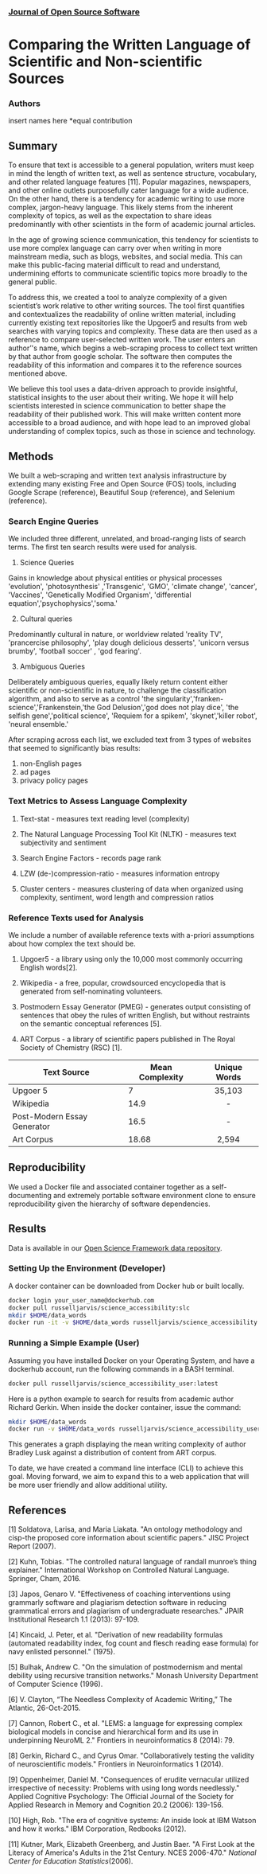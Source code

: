 ﻿

### [Journal of Open Source Software](https://joss.readthedocs.io/en/latest/submitting.html)

# Comparing the Written Language of Scientific and Non-scientific Sources
 
### Authors 
insert names here
*equal contribution

## Summary 
To ensure that text is accessible to a general population, writers must keep in mind the length of written text, as well as sentence structure, vocabulary, and other related language features [11].  Popular magazines, newspapers, and other online outlets purposefully cater language for a wide audience. On the other hand, there is a tendency for academic writing to use more complex, jargon-heavy language. This likely stems from the inherent complexity of topics, as well as the expectation to share ideas predominantly with other scientists in the form of academic journal articles. 

In the age of growing science communication, this tendency for scientists to use more complex language can carry over when writing in more mainstream media, such as blogs, websites, and social media. This can make this public-facing material difficult to read and understand, undermining efforts to communicate scientific topics more broadly to the general public. 

To address this, we created a tool to analyze complexity of a given scientist’s work relative to other writing sources.  The tool first quantifies and contextualizes the readability of online written material, including currently existing text repositories like the Upgoer5 and results from web searches with varying topics and complexity. These data are then used as a reference to compare user-selected written work. The user enters an author’'s name, which begins a web-scraping process to collect text written by that author from google scholar. The software then computes the readability of this information and compares it to the reference sources mentioned above.

We believe this tool uses a data-driven approach to provide insightful,  statistical insights to the user about their writing. We hope it will help scientists interested in science communication to better shape the readability of their published work. This will make written content more accessible to a broad audience, and with hope lead to an improved global understanding of complex topics, such as those in science and technology.

## Methods
We built a web-scraping and written text analysis infrastructure by extending many existing Free and Open Source (FOS) tools, including  Google Scrape (reference), Beautiful Soup (reference), and Selenium (reference).
 
### Search Engine Queries
We included three different, unrelated, and broad-ranging lists of search terms. The first ten search results were used for analysis.

 1.  Science Queries
    
Gains in knowledge about physical entities or physical processes
'evolution', 'photosynthesis' ,'Transgenic', 'GMO', 'climate change', 'cancer', 'Vaccines', 'Genetically Modified Organism', 'differential equation','psychophysics','soma.'

 2.  Cultural queries
    
Predominantly cultural in nature, or worldview related
'reality TV', 'prancercise philosophy', 'play dough delicious desserts', 'unicorn versus brumby', 'football soccer' , 'god fearing'.

3.  Ambiguous Queries

Deliberately ambiguous queries, equally likely return content either scientific or non-scientific in nature, to challenge the classification algorithm, and also to serve as a control
'the singularity','franken-science','Frankenstein,'the God Delusion','god does not play dice', 'the selfish gene','political science', 'Requiem for a spikem', 'skynet','killer robot', 'neural ensemble.'

After scraping across each list, we excluded text from 3 types of websites that seemed to significantly bias results:
1.  non-English pages
2.  ad pages    
3.  privacy policy pages

### Text Metrics to Assess Language Complexity
1.  Text-stat - measures text reading level (complexity)
    
2.  The Natural Language Processing Tool Kit (NLTK) - measures text subjectivity and sentiment
   
3.  Search Engine Factors - records page rank
   
4.  LZW (de-)compression-ratio - measures information entropy
    
5.  Cluster centers - measures clustering of data when organized using complexity, sentiment, word length and compression ratios

### Reference Texts used for Analysis
We include a number of available reference texts with a-priori assumptions about how complex the text should be.

1.  Upgoer5 - a library using only the 10,000 most commonly occurring English words[2].
    
2.  Wikipedia - a free, popular, crowdsourced encyclopedia that is generated from self-nominating volunteers. 

3.  Postmodern Essay Generator (PMEG) - generates output consisting of sentences that obey the rules of written English, but without restraints on the semantic conceptual references [5].

4.  ART Corpus - a library of scientific papers published in The Royal Society of Chemistry (RSC) [1].
    
| Text Source | Mean Complexity | Unique Words |
|----------|----------|:-------------:|
| Upgoer 5                                     | 7                               | 35,103 |
| Wikipedia                                    | 14.9                         | -  |
| Post-Modern Essay Generator | 16.5                          | -  |
| Art Corpus                                  | 18.68                        | 2,594 |

## Reproducibility
 We used a Docker file and associated container together as a self-documenting and extremely portable software environment clone to ensure reproducibility given the hierarchy of software dependencies.

## Results
Data is available in our [Open Science Framework data repository](https://osf.io/dashboard).

### Setting Up the Environment (Developer)
A docker container can be downloaded from Docker hub or built locally.
```BASH
docker login your_user_name@dockerhub.com
docker pull russelljarvis/science_accessibility:slc
mkdir $HOME/data_words
docker run -it -v $HOME/data_words russelljarvis/science_accessibility:slc
```
### Running a Simple Example (User)

Assuming you have installed Docker on your Operating System, and have a dockerhub account, run the following commands in a BASH terminal.

```BASH 
docker pull russelljarvis/science_accessibility_user:latest
```
 Here is a python example to search for results from academic author Richard Gerkin. When inside the docker container, issue the command:

```BASH
mkdir $HOME/data_words
docker run -v $HOME/data_words russelljarvis/science_accessibility_user "B Lusk"
```
This generates a graph displaying the mean writing complexity of author Bradley Lusk against a distribution of content from ART corpus.

To date, we have created a command line interface (CLI) to achieve this goal. Moving forward, we aim to expand this to a web application that will be more user friendly and allow additional utility.
  
## References 
[1] Soldatova, Larisa, and Maria Liakata. "An ontology methodology and cisp-the proposed core information about scientific papers." JISC Project Report (2007).

[2] Kuhn, Tobias. "The controlled natural language of randall munroe’s thing explainer." International Workshop on Controlled Natural Language. Springer, Cham, 2016.

[3] Japos, Genaro V. "Effectiveness of coaching interventions using grammarly software and plagiarism detection software in reducing grammatical errors and plagiarism of undergraduate researches." JPAIR Institutional Research 1.1 (2013): 97-109.

[4] Kincaid, J. Peter, et al. "Derivation of new readability formulas (automated readability index, fog count and flesch reading ease formula) for navy enlisted personnel." (1975).  

[5] Bulhak, Andrew C. "On the simulation of postmodernism and mental debility using recursive transition networks." Monash University Department of Computer Science (1996).  

[6] V. Clayton, “The Needless Complexity of Academic Writing,” The Atlantic, 26-Oct-2015.

[7] Cannon, Robert C., et al. "LEMS: a language for expressing complex biological models in concise and hierarchical form and its use in underpinning NeuroML 2." Frontiers in neuroinformatics 8 (2014): 79.

[8] Gerkin, Richard C., and Cyrus Omar. "Collaboratively testing the validity of neuroscientific models." Frontiers in Neuroinformatics 1 (2014).

[9] Oppenheimer, Daniel M. "Consequences of erudite vernacular utilized irrespective of necessity: Problems with using long words needlessly." Applied Cognitive Psychology: The Official Journal of the Society for Applied Research in Memory and Cognition 20.2 (2006): 139-156.

[10]  High, Rob. "The era of cognitive systems: An inside look at IBM Watson and how it works." IBM Corporation, Redbooks (2012).

[11] Kutner, Mark, Elizabeth Greenberg, and Justin Baer. "A First Look at the Literacy of America's Adults in the 21st Century. NCES 2006-470." _National Center for Education Statistics_(2006).

